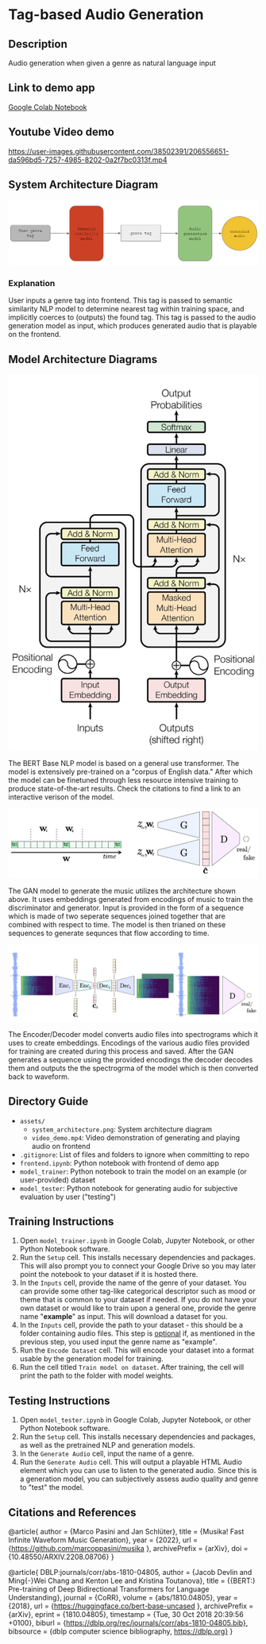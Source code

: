 # Tag-based Audio Generation

## Description

Audio generation when given a genre as natural language input 

## Link to demo app

[Google Colab Notebook](https://colab.research.google.com/drive/17G45yw0ZzsD84X-Q3RHPy6ER9Pb-u6hK)

## Youtube Video demo

https://user-images.githubusercontent.com/38502391/206556651-da596bd5-7257-4985-8202-0a2f7bc0313f.mp4

## System Architecture Diagram

![System Architecture Diagram](./assets/system_architecture.png)

### Explanation

User inputs a genre tag into frontend. This tag is passed to semantic similarity NLP model to determine nearest tag within training space, and implicitly coerces to (outputs) the found tag. This tag is passed to the audio generation model as input, which produces generated audio that is playable on the frontend.

## Model Architecture Diagrams

![NLP Architecture Diagram](./assets/NLP_model_architecture.png)

The BERT Base NLP model is based on a general use transformer. The model is extensively pre-trained on a "corpus of English data." After which the model can be finetuned through less resource intensive training to produce state-of-the-art results. Check the citations to find a link to an interactive verison of the model.

![GAN Architecture Diagram](./assets/GAN_architecture.png)

The GAN model to generate the music utilizes the architecture shown above. It uses embeddings generated from encodings of music to train the discriminator and generator. Input is provided in the form of a sequence which is made of two seperate sequences joined together that are combined with respect to time. The model is then trianed on these sequences to generate sequnces that flow according to time.

![Encoder/Decoder Architecture Diagram](./assets/Encoder_Decoder_Architecture.png)

The Encoder/Decoder model converts audio files into spectrograms which it uses to create embeddings. Encodings of the various audio files provided for training are created during this process and saved. After the GAN generates a sequence using the provided encodings the decoder decodes them and outputs the the spectrogrma of the model which is then converted back to waveform. 


## Directory Guide

 - `assets/`
	 - `system_architecture.png`: System architecture diagram
     - `video_demo.mp4`: Video demonstration of generating and playing audio on frontend
 - `.gitignore`: List of files and folders to ignore when committing to repo
 - `frontend.ipynb`: Python notebook with frontend of demo app
 - `model_trainer`: Python notebook to train the model on an example (or user-provided) dataset
 - `model_tester`: Python notebook for generating audio for subjective evaluation by user ("testing")

## Training Instructions

1. Open `model_trainer.ipynb` in Google Colab, Jupyter Notebook, or other Python Notebook software.
2. Run the `Setup` cell. This installs necessary dependencies and packages. This will also prompt you to connect your Google Drive so you may later point the notebook to your dataset if it is hosted there.
3. In the `Inputs` cell, provide the name of the genre of your dataset. You can provide some other tag-like categorical descriptor such as mood or theme that is common to your dataset if needed. If you do not have your own dataset or would like to train upon a general one, provide the genre name "**example**" as input. This will download a dataset for you.
4. In the `Inputs` cell, provide the path to your dataset - this should be a folder containing audio files. This step is <u>optional</u> if, as mentioned in the previous step, you used input the genre name as "example".
5. Run the `Encode Dataset` cell. This will encode your dataset into a format usable by the generation model for training.
6. Run the cell titled `Train model on dataset`. After training, the cell will print the path to the folder with model weights.

## Testing Instructions

1. Open `model_tester.ipynb` in Google Colab, Jupyter Notebook, or other Python Notebook software.
2. Run the `Setup` cell. This installs necessary dependencies and packages, as well as the pretrained NLP and generation models.
3. In the `Generate Audio` cell, input the name of a genre. 
4. Run the `Generate Audio` cell. This will output a playable HTML Audio element which you can use to listen to the generated audio. Since this is a generation model, you can subjectively assess audio quality and genre to "test" the model.

## Citations and References

 @article{
    author          =   {Marco Pasini and
                        Jan Schlüter},
    title           =   {Musika! Fast Infinite Waveform Music Generation},
    year            =   {2022},
    url             =   {https://github.com/marcoppasini/musika },
    archivePrefix   =   {arXiv},
    doi             =   {10.48550/ARXIV.2208.08706}
 }

@article{
    DBLP:journals/corr/abs-1810-04805,
    author          =   {Jacob Devlin and
                        Ming{-}Wei Chang and
                        Kenton Lee and
                        Kristina Toutanova},
    title           =   {{BERT:} Pre-training of Deep Bidirectional Transformers for Language
                        Understanding},
    journal         =   {CoRR},
    volume          =   {abs/1810.04805},
    year            =   {2018},
    url             =   {https://huggingface.co/bert-base-uncased },
    archivePrefix   =   {arXiv},
    eprint          =   {1810.04805},
    timestamp       =   {Tue, 30 Oct 2018 20:39:56 +0100},
    biburl          =   {https://dblp.org/rec/journals/corr/abs-1810-04805.bib},
    bibsource       =   {dblp computer science bibliography, https://dblp.org}
}
